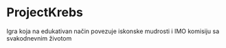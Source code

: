 # ProjectKrebs
Igra koja na edukativan način povezuje iskonske mudrosti i IMO komisiju sa svakodnevnim životom
